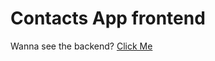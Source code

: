 # Contacts App frontend


Wanna see the backend? [Click Me](https://github.com/daviesesiro/Contacts-app-backend)
